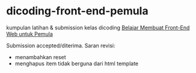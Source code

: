 # dicoding-front-end-pemula

kumpulan latihan & submission kelas dicoding [Belajar Membuat Front-End Web untuk Pemula](https://www.dicoding.com/academies/315/corridor)

Submission accepted/diterima. 
Saran revisi:
* menambahkan reset
* menghapus item tidak berguna dari html template